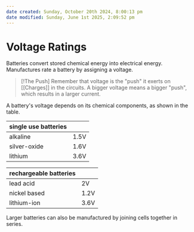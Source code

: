 ```yaml
---
date created: Sunday, October 20th 2024, 8:00:13 pm
date modified: Sunday, June 1st 2025, 2:09:52 pm
---
```


# Voltage Ratings
Batteries convert stored chemical energy into electrical energy.
Manufactures rate a battery by assigning a voltage.

> [!The Push]
> Remember that voltage is the "push" it exerts on [[Charges]] in the circuits. A bigger voltage means a bigger "push", which results in a larger current.

A battery's voltage depends on its chemical components, as shown in the table.

| single use batteries |      |
| -------------------- | ---- |
| alkaline             | 1.5V |
| silver-oxide         | 1.6V |
| lithium              | 3.6V |

| rechargeable batteries |      |
| --------------------- | ---- |
| lead acid             | 2V   |
| nickel based          | 1.2V |
| lithium-ion           | 3.6V |

Larger batteries can also be manufactured by joining cells together in series.